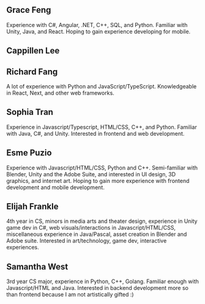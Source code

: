 ## Grace Feng
Experience with C#, Angular, .NET, C++, SQL, and Python. Familiar with Unity, Java, and React. Hoping to gain experience developing for mobile.

## Cappillen Lee

## Richard Fang
A lot of experience with Python and JavaScript/TypeScript. Knowledgeable in React, Next, and other web frameworks.

## Sophia Tran
Experience in Javascript/Typescript, HTML/CSS, C++, and Python. Familiar with Java, C#, and Unity. Interested in frontend and web development.

## Esme Puzio
Experience with Javascript/HTML/CSS, Python and C++. Semi-familiar with Blender, Unity and the Adobe Suite, and interested in UI design, 3D graphics, and internet art. Hoping to gain more experience with frontend development and mobile development.

## Elijah Frankle
4th year in CS, minors in media arts and theater design, experience in Unity game dev in C#, web visuals/interactions in Javascript/HTML/CSS, miscellaneous experience in Java/Pascal, asset creation in Blender and Adobe suite. Interested in art/technology, game dev, interactive experiences.

## Samantha West
3rd year CS major, experience in Python, C++, Golang. Familiar enough with Javascript/HTML and Java. Interested in backend development more so than frontend because I am not artistically gifted :)

